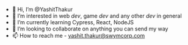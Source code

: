 - 👋 Hi, I’m @YashitThakur
- 👀 I’m interested in web <em>dev</em>, game <em>dev</em> and any other <em>dev</em> in general
- 🌱 I’m currently learning Cypress, React, NodeJS
- 💞️ I’m looking to collaborate on anything you can send my way
- 📫 How to reach me - yashit.thakur@swymcorp.com

<!---
YashitThakur/YashitThakur is a ✨ special ✨ repository because its `README.md` (this file) appears on your GitHub profile.
You can click the Preview link to take a look at your changes.
--->
